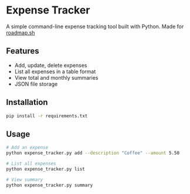 # Expense Tracker

A simple command-line expense tracking tool built with Python.
Made for [roadmap.sh](https://roadmap.sh/projects/expense-tracker)

## Features

- Add, update, delete expenses
- List all expenses in a table format
- View total and monthly summaries
- JSON file storage

## Installation

```bash
pip install -r requirements.txt
```

## Usage

```bash
# Add an expense
python expense_tracker.py add --description "Coffee" --amount 5.50

# List all expenses
python expense_tracker.py list

# View summary
python expense_tracker.py summary
```
